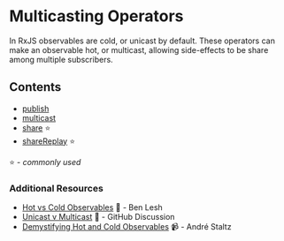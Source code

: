 # Multicasting Operators

In RxJS observables are cold, or unicast by default. These operators can make an
observable hot, or multicast, allowing side-effects to be share among multiple
subscribers.

## Contents

* [publish](publish.md)
* [multicast](multicast.md)
* [share](share.md) :star:
* [shareReplay](sharereplay.md) :star:

:star: - _commonly used_

### Additional Resources

* [Hot vs Cold Observables](https://medium.com/@benlesh/hot-vs-cold-observables-f8094ed53339#.8x9uam5rg)
  :newspaper: - Ben Lesh
* [Unicast v Multicast](https://github.com/zenparsing/es-observable/issues/66)
  :newspaper: - GitHub Discussion
* [Demystifying Hot and Cold Observables](https://egghead.io/lessons/rxjs-demystifying-cold-and-hot-observables-in-rxjs)
  :video_camera: - André Staltz
